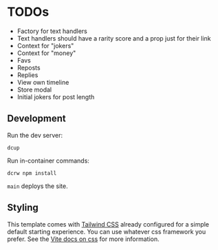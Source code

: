 # TODOs

* Factory for text handlers
* Text handlers should have a rarity score and a prop just for their link
* Context for "jokers"
* Context for "money"
* Favs
* Reposts
* Replies
* View own timeline
* Store modal
* Initial jokers for post length

## Development

Run the dev server:

```shellscript
dcup
```

Run in-container commands:

```shellscript
dcrw npm install
```

`main` deploys the site.

## Styling

This template comes with [Tailwind CSS](https://tailwindcss.com/) already configured for a simple default starting experience. You can use whatever css framework you prefer. See the [Vite docs on css](https://vitejs.dev/guide/features.html#css) for more information.
